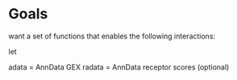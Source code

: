 # Goals

want a set of functions that enables the following interactions:

let

adata = AnnData GEX
radata = AnnData receptor scores (optional)